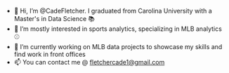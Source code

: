 - 👋 Hi, I’m @CadeFletcher. I graduated from Carolina University with a Master's in Data Science 📚
- 👀 I’m mostly interested in sports analytics, specializing in MLB analytics ⚾
- 🌱 I’m currently working on MLB data projects to showcase my skills and find work in front offices
- 📫 You can contact me @ fletchercade1@gmail.com




<!---
CadeFletcher/CadeFletcher is a ✨ special ✨ repository because its `README.md` (this file) appears on your GitHub profile.
You can click the Preview link to take a look at your changes.
--->
